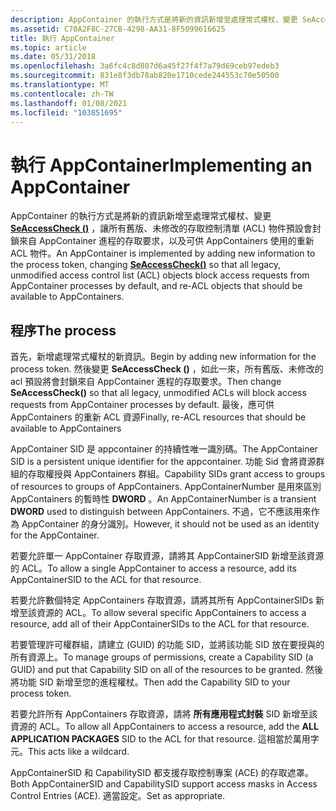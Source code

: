 ```yaml
---
description: AppContainer 的執行方式是將新的資訊新增至處理常式權杖、變更 SeAccessCheck () ，讓所有舊版、未修改的存取控制清單 (ACL) 物件預設會封鎖來自 AppContainer 進程的存取要求，以及可供 AppContainers 使用的重新 ACL 物件。
ms.assetid: C70A2F8C-27CB-4298-AA31-8F5099616625
title: 執行 AppContainer
ms.topic: article
ms.date: 05/31/2018
ms.openlocfilehash: 3a6fc4c8d807d6a45f27f4f7a79d69ceb97edeb3
ms.sourcegitcommit: 831e8f3db78ab820e1710cede244553c70e50500
ms.translationtype: MT
ms.contentlocale: zh-TW
ms.lasthandoff: 01/08/2021
ms.locfileid: "103851695"
---
```

# <a name="implementing-an-appcontainer"></a><span data-ttu-id="7d179-103">執行 AppContainer</span><span class="sxs-lookup"><span data-stu-id="7d179-103">Implementing an AppContainer</span></span>

<span data-ttu-id="7d179-104">AppContainer 的執行方式是將新的資訊新增至處理常式權杖、變更 [**SeAccessCheck ()**](/windows-hardware/drivers/ddi/content/wdm/nf-wdm-seaccesscheck) ，讓所有舊版、未修改的存取控制清單 (ACL) 物件預設會封鎖來自 AppContainer 進程的存取要求，以及可供 AppContainers 使用的重新 ACL 物件。</span><span class="sxs-lookup"><span data-stu-id="7d179-104">An AppContainer is implemented by adding new information to the process token, changing [**SeAccessCheck()**](/windows-hardware/drivers/ddi/content/wdm/nf-wdm-seaccesscheck) so that all legacy, unmodified access control list (ACL) objects block access requests from AppContainer processes by default, and re-ACL objects that should be available to AppContainers.</span></span>

## <a name="the-process"></a><span data-ttu-id="7d179-105">程序</span><span class="sxs-lookup"><span data-stu-id="7d179-105">The process</span></span>

<span data-ttu-id="7d179-106">首先，新增處理常式權杖的新資訊。</span><span class="sxs-lookup"><span data-stu-id="7d179-106">Begin by adding new information for the process token.</span></span> <span data-ttu-id="7d179-107">然後變更 **SeAccessCheck ()** ，如此一來，所有舊版、未修改的 acl 預設將會封鎖來自 AppContainer 進程的存取要求。</span><span class="sxs-lookup"><span data-stu-id="7d179-107">Then change **SeAccessCheck()** so that all legacy, unmodified ACLs will block access requests from AppContainer processes by default.</span></span> <span data-ttu-id="7d179-108">最後，應可供 AppContainers 的重新 ACL 資源</span><span class="sxs-lookup"><span data-stu-id="7d179-108">Finally, re-ACL resources that should be available to AppContainers</span></span>

<span data-ttu-id="7d179-109">AppContainer SID 是 appcontainer 的持續性唯一識別碼。</span><span class="sxs-lookup"><span data-stu-id="7d179-109">The AppContainer SID is a persistent unique identifier for the appcontainer.</span></span> <span data-ttu-id="7d179-110">功能 Sid 會將資源群組的存取權授與 AppContainers 群組。</span><span class="sxs-lookup"><span data-stu-id="7d179-110">Capability SIDs grant access to groups of resources to groups of AppContainers.</span></span> <span data-ttu-id="7d179-111">AppContainerNumber 是用來區別 AppContainers 的暫時性 **DWORD** 。</span><span class="sxs-lookup"><span data-stu-id="7d179-111">An AppContainerNumber is a transient **DWORD** used to distinguish between AppContainers.</span></span> <span data-ttu-id="7d179-112">不過，它不應該用來作為 AppContainer 的身分識別。</span><span class="sxs-lookup"><span data-stu-id="7d179-112">However, it should not be used as an identity for the AppContainer.</span></span>

<span data-ttu-id="7d179-113">若要允許單一 AppContainer 存取資源，請將其 AppContainerSID 新增至該資源的 ACL。</span><span class="sxs-lookup"><span data-stu-id="7d179-113">To allow a single AppContainer to access a resource, add its AppContainerSID to the ACL for that resource.</span></span>

<span data-ttu-id="7d179-114">若要允許數個特定 AppContainers 存取資源，請將其所有 AppContainerSIDs 新增至該資源的 ACL。</span><span class="sxs-lookup"><span data-stu-id="7d179-114">To allow several specific AppContainers to access a resource, add all of their AppContainerSIDs to the ACL for that resource.</span></span>

<span data-ttu-id="7d179-115">若要管理許可權群組，請建立 (GUID) 的功能 SID，並將該功能 SID 放在要授與的所有資源上。</span><span class="sxs-lookup"><span data-stu-id="7d179-115">To manage groups of permissions, create a Capability SID (a GUID) and put that Capability SID on all of the resources to be granted.</span></span> <span data-ttu-id="7d179-116">然後將功能 SID 新增至您的進程權杖。</span><span class="sxs-lookup"><span data-stu-id="7d179-116">Then add the Capability SID to your process token.</span></span>

<span data-ttu-id="7d179-117">若要允許所有 AppContainers 存取資源，請將 **所有應用程式封裝** SID 新增至該資源的 ACL。</span><span class="sxs-lookup"><span data-stu-id="7d179-117">To allow all AppContainers to access a resource, add the **ALL APPLICATION PACKAGES** SID to the ACL for that resource.</span></span> <span data-ttu-id="7d179-118">這相當於萬用字元。</span><span class="sxs-lookup"><span data-stu-id="7d179-118">This acts like a wildcard.</span></span>

<span data-ttu-id="7d179-119">AppContainerSID 和 CapabilitySID 都支援存取控制專案 (ACE) 的存取遮罩。</span><span class="sxs-lookup"><span data-stu-id="7d179-119">Both AppContainerSID and CapabilitySID support access masks in Access Control Entries (ACE).</span></span> <span data-ttu-id="7d179-120">適當設定。</span><span class="sxs-lookup"><span data-stu-id="7d179-120">Set as appropriate.</span></span>

 

 
